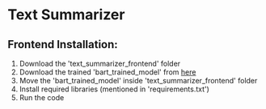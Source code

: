 # **Text Summarizer**

## Frontend Installation:
1. Download the 'text_summarizer_frontend' folder
2. Download the trained 'bart_trained_model' from [here](https://drive.google.com/drive/folders/1MWS-C9AKa5v2V_vJqqyUXNACS-mRpdKO?usp=sharing)
3. Move the 'bart_trained_model' inside 'text_summarizer_frontend' folder
4. Install required libraries (mentioned in 'requirements.txt')
5. Run the code
